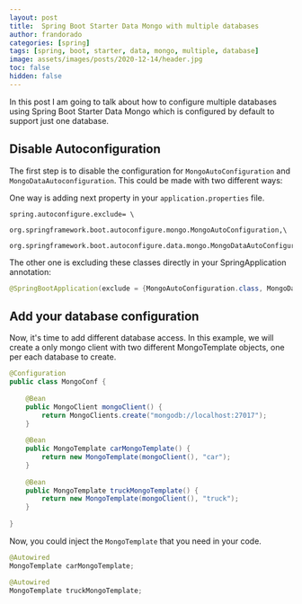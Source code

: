 ```yaml
---
layout: post
title:  Spring Boot Starter Data Mongo with multiple databases
author: frandorado
categories: [spring]
tags: [spring, boot, starter, data, mongo, multiple, database]
image: assets/images/posts/2020-12-14/header.jpg
toc: false
hidden: false
---
```


In this post I am going to talk about how to configure multiple databases using Spring Boot Starter Data Mongo which is configured by default to support just one database.


## Disable Autoconfiguration

The first step is to disable the configuration for `MongoAutoConfiguration` and `MongoDataAutoconfiguration`. This could be made with two different ways:

One way is adding next property in your `application.properties` file.

```
spring.autoconfigure.exclude= \
  org.springframework.boot.autoconfigure.mongo.MongoAutoConfiguration,\
  org.springframework.boot.autoconfigure.data.mongo.MongoDataAutoConfiguration
```

The other one is excluding these classes directly in your SpringApplication annotation:

```java
@SpringBootApplication(exclude = {MongoAutoConfiguration.class, MongoDataAutoConfiguration.class})
```

## Add your database configuration

Now, it's time to add different database access. In this example, we will create a only mongo client with two different MongoTemplate objects, one per each database to create.

```java
@Configuration
public class MongoConf {
    
    @Bean
    public MongoClient mongoClient() {
        return MongoClients.create("mongodb://localhost:27017");
    }
    
    @Bean
    public MongoTemplate carMongoTemplate() {
        return new MongoTemplate(mongoClient(), "car");
    }
    
    @Bean
    public MongoTemplate truckMongoTemplate() {
        return new MongoTemplate(mongoClient(), "truck");
    }
    
}
```

Now, you could inject the `MongoTemplate` that you need in your code.

```java
@Autowired
MongoTemplate carMongoTemplate;

@Autowired
MongoTemplate truckMongoTemplate;
```



